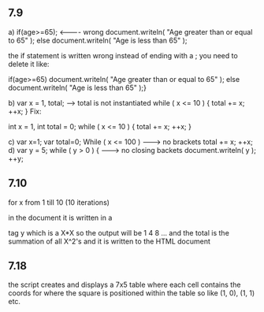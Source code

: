 ## 7.9

a) 
if(age>=65);                 <---- wrong
    document.writeln( "Age greater than or equal to 65" );
else
    document.writeln( "Age is less than 65" );


the if statement is written wrong instead of ending with a ; you need to delete it
like:

if(age>=65)
    document.writeln( "Age greater than or equal to 65" );
else
    document.writeln( "Age is less than 65" );}

b) 
var x = 1, total;            --> total is not instantiated 
while ( x <= 10 ) {
    total += x;
    ++x; 
    }
Fix: 

int x = 1, 
int total = 0;
    while ( x <= 10 ) 
    {
        total += x;
        ++x; 
    }

c) 
var x=1;
var total=0;
While ( x <= 100 )          ---> no brackets 
    total += x;
    ++x;  
d) 
var y = 5;
while ( y > 0 ) 
{                           ---> no closing backets
    document.writeln( y );
    ++y;  


## 7.10


<!-- Exercise 7.10: ex08_10.html -->
<html>
   <head>
    <meta charset = "utf-8"> <title>Mystery Script</title>     
     <script>
        var y; var x=1;
        var total = 0;
        while(x<=10) {
        y = x * x;
        document.writeln( "<p>" + y + "</p>" ); 
        total += y;
        ++x;
        } // end while
        document.writeln( "<p>Total is " + total + "</p>" );
        </script>
    </head>
    <body>
    </body>
</html>

for x from 1 till 10 (10 iterations)

in the document it is written in a <p> tag y which is a X*X
so the output will be
1
4
8
... 
and the total is the summation of all X^2's and it is written to the HTML document

## 7.18


<!DOCTYPE html>
<html>
   <head>
      <meta charset="utf-8">
      <title>Mystery Script</title>
      <script>
         var row = 10;
         var column;

         while (row >= 1) {
            column = 1;
            document.writeln("<p>");

            while (column <= 10) {
               document.write(row % 2 == 1 ? "<" : ">"); <--- if row is odd then seperate it with a column
               ++column;
            } // end while

            --row;
            document.writeln("</p>");
         } // end while
      </script>
   </head>
   <body>
   </body>
</html>

it generates a series of paragraphs where each paragraph contains a pattern of '<' and '>' characters. The pattern alternates between '<' and '>' for each row, creating an interesting visual effect. The final output will look like a staircase pattern of '<' and '>' characters.

## 8.4

a) 
For(x=100,x>=1,++x)     <----- you have to use a lowercase for
    document.writeln( x );


Solution:
for (let x = 100; x >= 1; --x)
    document.writeln(x);


b) The following code should print whether integer value is odd or even:
switch ( value % 2 ) { 
    case 0:
        document.writeln( "Even integer" ); 
    case 1:
        document.writeln( "Odd integer" );  <------- there is no break statement
}

solution:
switch (value % 2) { 
    case 0:
        document.writeln("Even integer");
        break;
    case 1:
        document.writeln("Odd integer");
}


c) The following code should output the odd integers from 19 to 1:
for ( x = 19; x >= 1; x += 2 ) <------ add var before c, change to -= 2
    document.writeln( x );

solution:
for (var x = 19; x >= 1; x -= 2) {
    document.writeln(x);
}


d) The following code should output the even integers from 2 to 100:

counter = 2; 
do {
    document.writeln( counter );
    counter += 2;
} While ( counter < 100 );  <------ while has to be in lowercase, and you have to include 100 so <=

solution:
counter = 2; 
do {
    document.writeln(counter);
    counter += 2;
} while (counter <= 100);


## 8.5

<!DOCTYPE html>
<!-- Exercise 8.5: ex08_05.html -->
<html>
  <head>
    <meta charset="utf-8">
    <title>Mystery</title>
    <script>
      document.writeln("<table>");
      for (var i = 1; i <= 7; i++) {
        document.writeln("<tr>");
        for (var j = 1; j <= 5; j++)
          document.writeln("<td>(" + i + ", " + j + ")</td>");
        document.writeln("</tr>");
      } // end for
      document.writeln("</table>");
    </script>
  </head>
  <body />
</html>

the script creates and displays a 7x5 table where each cell contains the coords for where the 
square is positioned within the table so like (1, 0), (1, 1) etc.
